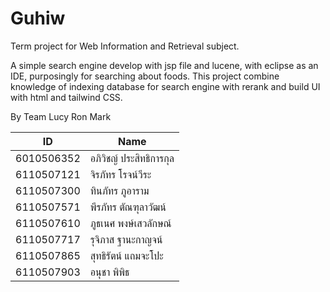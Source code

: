 # Guhiw
Term project for Web Information and Retrieval subject.

A simple search engine develop with jsp file and lucene, with eclipse as an IDE, purposingly for searching about foods. This project combine knowledge of indexing database for search engine with rerank and build UI with html and tailwind CSS.

By Team Lucy Ron Mark

| ID  | Name |
| ------------- | ------------- |
| 6010506352 | อภิวิชญ์ ประสิทธิการกุล |
| 6110507121 | จิรภัทร โรจน์วีระ |
| 6110507300 | ทินภัทร ภูอาราม |
| 6110507571 |พีรภัทร ตัณฑุลาวัฒน์ |
| 6110507610 |ภูธเนศ พงษ์เสวลักษณ์ |
| 6110507717 |รุจิภาส ฐานะกาญจน์ |
| 6110507865 |สุทธิรัตน์ แถมจะโปะ |
| 6110507903 |อนุชา พิพิธ |
